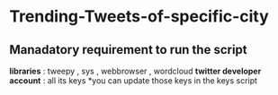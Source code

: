 # Trending-Tweets-of-specific-city
## Manadatory requirement to run the script
**libraries** : tweepy , sys , webbrowser , wordcloud
**twitter developer account** : all its keys
*you can update those keys in the keys script
